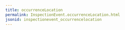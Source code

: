 ```yaml
---
title: occurrenceLocation
permalink: InspectionEvent.occurrenceLocation.html
jsonid: inspectionevent_occurrencelocation
---
```

